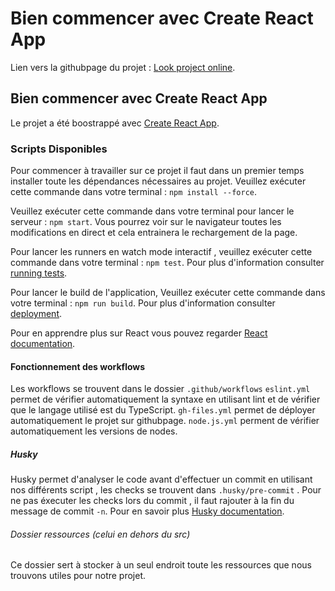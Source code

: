 # Bien commencer avec Create React App

Lien vers la githubpage du projet : [Look project online](https://anthoninhelias.github.io/qcmreactjs/).

## Bien commencer avec Create React App

Le projet a été boostrappé avec  [Create React App](https://github.com/facebook/create-react-app).

### Scripts Disponibles

Pour commencer à travailler sur ce projet il faut dans un premier temps installer toute les dépendances nécessaires au projet.
Veuillez exécuter cette commande dans votre terminal : `npm install --force`.

Veuillez exécuter cette commande dans votre terminal pour lancer le serveur : `npm start`.
Vous pourrez  voir sur le navigateur toutes les modifications en direct et cela entrainera le rechargement de la page.

Pour lancer les runners en watch mode interactif , veuillez exécuter cette commande dans votre terminal : `npm test`.
Pour plus d'information consulter [running tests](https://facebook.github.io/create-react-app/docs/running-tests).

Pour lancer le build de l'application, Veuillez exécuter cette commande dans votre terminal : `npm run build`.
Pour plus d'information consulter [deployment](https://facebook.github.io/create-react-app/docs/deployment).

Pour en apprendre plus sur React vous pouvez regarder [React documentation](https://reactjs.org/).

#### Fonctionnement des workflows

Les workflows se trouvent dans le dossier `.github/workflows`
`eslint.yml` permet de  vérifier automatiquement la syntaxe en utilisant lint et de vérifier que le langage utilisé est du TypeScript.
`gh-files.yml` permet de déployer automatiquement le projet sur githubpage.
`node.js.yml` perment de vérifier automatiquement les versions de nodes.

##### Husky

Husky permet d'analyser le code avant d'effectuer un commit en utilisant nos différents script , les checks se trouvent dans `.husky/pre-commit` .
Pour ne pas éxecuter les checks lors du commit , il faut rajouter à la fin du message de commit `-n`.
Pour en savoir plus [Husky documentation](https://typicode.github.io/husky/).

###### Dossier ressources (celui en dehors du src)

Ce dossier sert à stocker à un seul endroit toute les ressources que nous trouvons utiles pour notre projet. 
